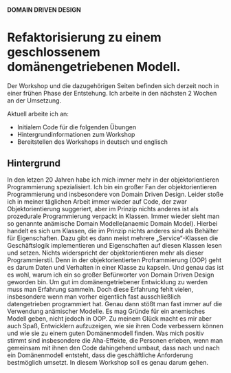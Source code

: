 #### DOMAIN DRIVEN DESIGN
# Refaktorisierung zu einem geschlossenem domänengetriebenen Modell.
Der Workshop und die dazugehörigen Seiten befinden sich derzeit noch in einer frühen Phase der Entstehung.
Ich arbeite in den nächsten 2 Wochen an der Umsetzung.

Aktuell arbeite ich an:
- Initialem Code für die folgenden Übungen
- Hintergrundinformationen zum Workshop
- Bereitstellen des Workshops in deutsch und englisch 

## Hintergrund

In den letzen 20 Jahren habe ich mich immer mehr in der objektorientieren Programmierung spezialisiert. Ich bin ein großer Fan der objektorientieren Programmierung und insbesondere von Domain Driven Design. Leider stoße ich in meiner täglichen Arbeit immer wieder auf Code, der zwar Objektorientierung suggeriert, aber im Prinzip nichts anderes ist als prozedurale Programmierung verpackt in Klassen. Immer wieder sieht man so genannte anämische Domain Modelle(anaemic Domain Model). Hierbei handelt es sich um Klassen, die im Prinzip nichts anderes sind als Behälter für Eigenschaften. Dazu gibt es dann meist mehrere „Service“-Klassen die Geschäftslogik implementieren und Eigenschaften auf diesen Klassen lesen und setzen. Nichts widerspricht der objektorientieren mehr als dieser Programmierstil. Denn in der objektorientierten Proframmierung (OOP) geht es darum Daten und Verhalten in einer Klasse zu kapseln. Und genau das ist es wohl, warum ich ein so großer Befürworter von Domain Driven Design geworden bin. Um gut im domänengetriebener Entwicklung zu werden muss man Erfahrung sammeln. Doch diese Erfahrung fehlt vielen, insbesondere wenn man vorher eigentlich fast ausschließlich datengetrieben programmiert hat. Genau dann stößt man fast immer auf die Verwendung anämischer Modelle. Es mag Gründe für ein anemisches Modell geben, nicht jedoch in OOP. Zu meinem Glück macht es mir aber auch Spaß, Entwicklern aufzuzeigen, wie sie ihren Code verbessern können und wie sie zu einem guten Domänenmodell finden. Was mich positiv stimmt sind insbesondere die Aha-Effekte, die Personen erleben, wenn man gemeinsam mit ihnen den Code dahingehend umbaut, dass nach und nach ein Domänenmodell entsteht, dass die geschäftliche Anforderung bestmöglich umsetzt. In diesem Workshop soll es genau darum gehen.
